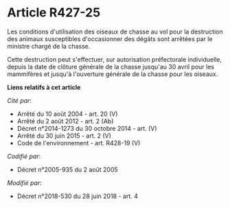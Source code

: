 # Article R427-25

Les conditions d'utilisation des oiseaux de chasse au vol pour la destruction des animaux susceptibles d'occasionner des
dégâts sont arrêtées par le ministre chargé de la chasse. 

Cette destruction peut s'effectuer, sur autorisation préfectorale individuelle, depuis la date de clôture générale de la
chasse jusqu'au 30 avril pour les mammifères et jusqu'à l'ouverture générale de la chasse pour les oiseaux.

**Liens relatifs à cet article**

_Cité par_:

  - Arrêté du 10 août 2004 - art. 20 (V)
  - Arrêté du 2 août 2012 - art. 2 (Ab)
  - Décret n°2014-1273 du 30 octobre 2014 - art. (V)
  - Arrêté du 30 juin 2015 - art. 2 (V)
  - Code de l'environnement - art. R428-19 (V)

_Codifié par_:

  - Décret n°2005-935 du 2 août 2005

_Modifié par_:

  - Décret n°2018-530 du 28 juin 2018 - art. 4
